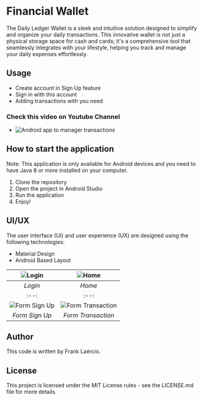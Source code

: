 # Financial Wallet

The Daily Ledger Wallet is a sleek and intuitive solution designed to simplify and organize your daily transactions. 
This innovative wallet is not just a physical storage space for cash and cards; it's a comprehensive tool that seamlessly integrates with your lifestyle, 
helping you track and manage your daily expenses effortlessly.

## Usage

- Create account in Sign Up feature
- Sign in with this account
- Adding transactions with you need

### Check this video on Youtube Channel
- ![Android app to manager transactions](https://youtu.be/weq8AasuRoI)

## How to start the application

Note: This application is only available for Android devices and you need to have Java 8 or more installed on your computer.

1. Clone the repository
2. Open the project in Android Studio
3. Run the application
4. Enjoy!

## UI/UX

The user interface (UI) and user experience (UX) are designed using the following technologies:

- Material Design
- Android Based Layout

| ![Login](assets/1.jpeg)            | ![Home](assets/2.jpeg)         |
| :--------------------------------: | :----------------------------: |
|         _Login_                    |         _Home_                 |
|                :--:                |              :--:              |
|   ![Form Sign Up](assets/3.jpeg)   | ![Form Transaction](assets/4.jpeg) |
|         _Form Sign Up_             |          _Form Transaction_    |

## Author

This code is written by Frank Laércio.

## License

This project is licensed under the MIT License rules - see the LICENSE.md file for more details.

